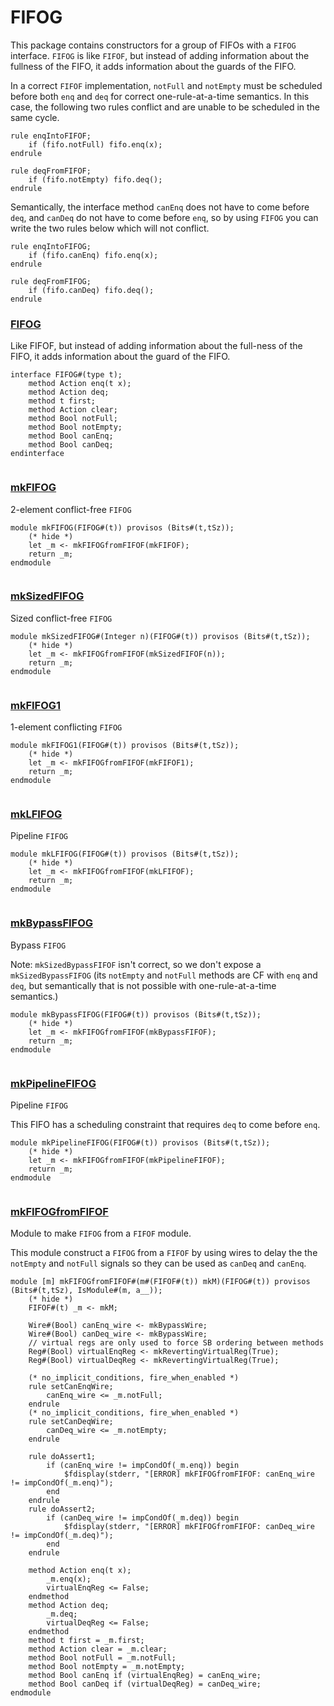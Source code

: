 # FIFOG


This package contains constructors for a group of FIFOs with a `FIFOG`
interface. `FIFOG` is like `FIFOF`, but instead of adding information
about the fullness of the FIFO, it adds information about the guards
of the FIFO.

In a correct `FIFOF` implementation, `notFull` and `notEmpty` must be
scheduled before both `enq` and `deq` for correct one-rule-at-a-time
semantics. In this case, the following two rules conflict and are unable to
be scheduled in the same cycle.

```
rule enqIntoFIFOF;
    if (fifo.notFull) fifo.enq(x);
endrule

rule deqFromFIFOF;
    if (fifo.notEmpty) fifo.deq();
endrule
```

Semantically, the interface method `canEnq` does not have to come before
`deq`, and `canDeq` do not have to come before `enq`, so by using `FIFOG`
you can write the two rules below which will not conflict.

```
rule enqIntoFIFOG;
    if (fifo.canEnq) fifo.enq(x);
endrule

rule deqFromFIFOG;
    if (fifo.canDeq) fifo.deq();
endrule
```



### [FIFOG](../../src/bsv/FIFOG.bsv#L76)

Like FIFOF, but instead of adding information about the full-ness of the
FIFO, it adds information about the guard of the FIFO.
```bluespec
interface FIFOG#(type t);
    method Action enq(t x);
    method Action deq;
    method t first;
    method Action clear;
    method Bool notFull;
    method Bool notEmpty;
    method Bool canEnq;
    method Bool canDeq;
endinterface


```

### [mkFIFOG](../../src/bsv/FIFOG.bsv#L90)

2-element conflict-free `FIFOG`
```bluespec
module mkFIFOG(FIFOG#(t)) provisos (Bits#(t,tSz));
    (* hide *)
    let _m <- mkFIFOGfromFIFOF(mkFIFOF);
    return _m;
endmodule


```

### [mkSizedFIFOG](../../src/bsv/FIFOG.bsv#L97)

Sized conflict-free `FIFOG`
```bluespec
module mkSizedFIFOG#(Integer n)(FIFOG#(t)) provisos (Bits#(t,tSz));
    (* hide *)
    let _m <- mkFIFOGfromFIFOF(mkSizedFIFOF(n));
    return _m;
endmodule


```

### [mkFIFOG1](../../src/bsv/FIFOG.bsv#L104)

1-element conflicting `FIFOG`
```bluespec
module mkFIFOG1(FIFOG#(t)) provisos (Bits#(t,tSz));
    (* hide *)
    let _m <- mkFIFOGfromFIFOF(mkFIFOF1);
    return _m;
endmodule


```

### [mkLFIFOG](../../src/bsv/FIFOG.bsv#L111)

Pipeline `FIFOG`
```bluespec
module mkLFIFOG(FIFOG#(t)) provisos (Bits#(t,tSz));
    (* hide *)
    let _m <- mkFIFOGfromFIFOF(mkLFIFOF);
    return _m;
endmodule


```

### [mkBypassFIFOG](../../src/bsv/FIFOG.bsv#L129)

Bypass `FIFOG`


Note: `mkSizedBypassFIFOF` isn't correct, so we don't expose a
`mkSizedBypassFIFOG` (its `notEmpty` and `notFull` methods are CF with
`enq` and `deq`, but semantically that is not possible with
one-rule-at-a-time semantics.)
```bluespec
module mkBypassFIFOG(FIFOG#(t)) provisos (Bits#(t,tSz));
    (* hide *)
    let _m <- mkFIFOGfromFIFOF(mkBypassFIFOF);
    return _m;
endmodule


```

### [mkPipelineFIFOG](../../src/bsv/FIFOG.bsv#L139)

Pipeline `FIFOG`


This FIFO has a scheduling constraint that requires `deq` to come before
`enq`.
```bluespec
module mkPipelineFIFOG(FIFOG#(t)) provisos (Bits#(t,tSz));
    (* hide *)
    let _m <- mkFIFOGfromFIFOF(mkPipelineFIFOF);
    return _m;
endmodule


```

### [mkFIFOGfromFIFOF](../../src/bsv/FIFOG.bsv#L149)

Module to make `FIFOG` from a `FIFOF` module.


This module construct a `FIFOG` from a `FIFOF` by using wires to delay the
the `notEmpty` and `notFull` signals so they can be used as `canDeq` and `canEnq`.
```bluespec
module [m] mkFIFOGfromFIFOF#(m#(FIFOF#(t)) mkM)(FIFOG#(t)) provisos (Bits#(t,tSz), IsModule#(m, a__));
    (* hide *)
    FIFOF#(t) _m <- mkM;

    Wire#(Bool) canEnq_wire <- mkBypassWire;
    Wire#(Bool) canDeq_wire <- mkBypassWire;
    // virtual regs are only used to force SB ordering between methods
    Reg#(Bool) virtualEnqReg <- mkRevertingVirtualReg(True);
    Reg#(Bool) virtualDeqReg <- mkRevertingVirtualReg(True);

    (* no_implicit_conditions, fire_when_enabled *)
    rule setCanEnqWire;
        canEnq_wire <= _m.notFull;
    endrule
    (* no_implicit_conditions, fire_when_enabled *)
    rule setCanDeqWire;
        canDeq_wire <= _m.notEmpty;
    endrule

    rule doAssert1;
        if (canEnq_wire != impCondOf(_m.enq)) begin
            $fdisplay(stderr, "[ERROR] mkFIFOGfromFIFOF: canEnq_wire != impCondOf(_m.enq)");
        end
    endrule
    rule doAssert2;
        if (canDeq_wire != impCondOf(_m.deq)) begin
            $fdisplay(stderr, "[ERROR] mkFIFOGfromFIFOF: canDeq_wire != impCondOf(_m.deq)");
        end
    endrule

    method Action enq(t x);
        _m.enq(x);
        virtualEnqReg <= False;
    endmethod
    method Action deq;
        _m.deq;
        virtualDeqReg <= False;
    endmethod
    method t first = _m.first;
    method Action clear = _m.clear;
    method Bool notFull = _m.notFull;
    method Bool notEmpty = _m.notEmpty;
    method Bool canEnq if (virtualEnqReg) = canEnq_wire;
    method Bool canDeq if (virtualDeqReg) = canDeq_wire;
endmodule


```

